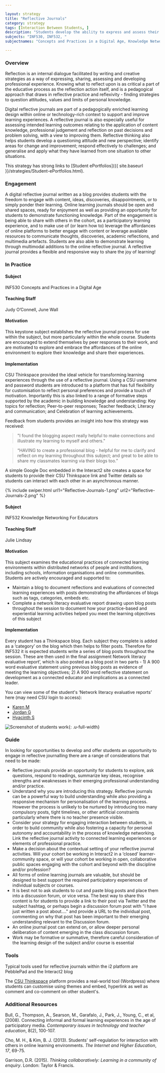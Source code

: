 ```yaml
---

layout: strategy
title: "Reflective Journals"
category: strategy
tags: [Interaction Between Students, ]
description: "Students develop the ability to express and assess their own learning & experience."
subjects: "INF530, INF532, "
subjectnames: "Concepts and Practices in a Digital Age, Knowledge Networking For Educators, "

---
```


### Overview

Reflection is an internal dialogue facilitated by writing and creative strategies as a way of expressing, sharing, assessing and developing professional experience. Knowing what to reflect upon is as critical a part of the educative process as the reflection action itself, and is a pedagogical approach that draws in reflective practice and reflexivity - finding strategies to question attitudes, values and limits of personal knowledge.

Digital reflective journals are part of a pedagogically enriched learning design within online or technology-rich context to support and improve learning experiences. A reflective journal is also especially useful for assessing intended learning outcomes relating to the application of content knowledge, professional judgement and reflection on past decisions and problem solving, with a view to improving them. Reflective thinking also helps students develop a questioning attitude and new perspective; identify areas for change and improvement; respond effectively to challenges; and generalise and apply what they have learned from one situation to other situations.

This strategy has strong links to [Student ePortfolios]({{ site.baseurl }}/strategies/Student-ePortfolios.html).

### Engagement

A digital reflective journal written as a blog provides students with the freedom to engage with content, ideas, discoveries, disappointments, or to simply ponder their learning. Online learning journals should be open and shared spaces, ready for enjoyment as well as providing an opportunity for students to demonstrate functioning knowledge. Part of the engagement is being able to share with others in the cohort, as a participatory learning experience, and to make use of (or learn how to) leverage the affordances of online platforms to better engage with content or leverage available resources to communicate thoughts, discoveries, academic reflections, and multimedia artefacts. Students are also able to demonstrate learning through multimodal additions to the online reflective journal. A reflective journal provides a flexible and responsive way to share the joy of learning!

### In Practice
<div class="u-release practice" >

<div class="practice-item">
<div class="practice-content" markdown="1">

#### Subject

INF530 Concepts and Practices in a Digital Age

#### Teaching Staff

Judy O’Connell, June Wall

#### Motivation

This keystone subject establishes the reflective journal process for use within the subject, but more particularly within the whole course. Students are encouraged to extend themselves by peer responses to their work, and are motivated to explore and embrace the affordances of the online environment to explore their knowledge and share their experiences.

#### Implementation

CSU Thinkspace provided the ideal vehicle for transforming learning experiences through the use of a reflective journal. Using a CSU username and password students are introduced to a platform that has full flexibility for customisation to reflect personal preferences and provide a touch of motivation. Importantly this is also linked to a range of formative steps supported by the academic in building knowledge and understanding: Key topics for reflection; Peer-to-peer responses; Teacher feedback; Literacy and communication; and Celebration of learning achievements.

Feedback from students provides an insight into how this strategy was received:

>"I found the blogging aspect really helpful to make connections and illustrate my learning to myself and others."

>“HAVING to create a professional blog - helpful for me to clarify and reflect on my learning throughout this subject; and great to be able to share my classmates learning via their blogs too.”

A simple Google Doc embedded in the Interact2 site creates a space for students to provide their CSU Thinkspace link and Twitter details so students can interact with each other in an asynchronous manner.

{% include swiper.html url1="Reflective-Journals-1.png" url2="Reflective-Journals-2.png" %}

</div>
</div>

<div class="practice-item">
<div class="practice-content" markdown="1">

#### Subject

INF532 Knowledge Networking For Educators

#### Teaching Staff

Julie Lindsay

#### Motivation

This subject examines the educational practices of connected learning environments within distributed networks of people and institutions, including schools, information organisations and online communities. Students are actively encouraged and supported to:

- Maintain a blog to document reflections and evaluations of connected learning experiences with posts demonstrating the affordances of blogs such as tags, categories, embeds etc.					
- Complete a network literacy evaluative report drawing upon blog posts throughout the session to document how your practice-based and experiential learning activities helped you meet the learning objectives of this subject

#### Implementation

Every student has a Thinkspace blog. Each subject they complete is added as a ‘category’ on the blog which then helps to filter posts. Therefore for INF532 it is expected students write a series of blog posts throughout the session. These are then used in the final assignment Network literacy evaluative report’, which is also posted as a blog post in two parts - 1) A 900 word evaluative statement using previous blog posts as evidence of meeting the learning objectives; 2) A 900 word reflective statement on development as a connected educator and implications as a connected leader.

You can view some of the student's ‘Network literacy evaluative reports’ here (may need CSU login to access):

- [Karen M](http://thinkspace.csu.edu.au/karenmalbon/category/inf532/)
- [Jordan G](http://thinkspace.csu.edu.au/iteachilearn/category/inf532/)
 - [Hyacinth S](http://thinkspace.csu.edu.au/hyacinth/category/knowledge-networking-for-educators/)

![Screenshot of students work](../images/practices/Reflective-Journals-3.png){: .u-full-width}

</div>
</div>
</div>

### Guide

In looking for opportunities to develop and offer students an opportunity to engage in reflective journalling there are a range of considerations that need to be made:

* Reflective journals provide an opportunity for students to explore, ask questions, respond to readings, summarize key ideas, recognise strengths and weaknesses in their emerging professional understanding and/or practice.
* Understand why you are introducing this strategy. Reflective journals can be a powerful way to build understanding while also providing a responsive mechanism for personalisation of the learning process. However the process is unlikely to be nurtured by introducing too many compulsory posts, tight timelines, or other artificial constraints particularly where there is no teacher presence visible.
* Consider your strategy for engaging interaction between students, in order to build community while also fostering a capacity for personal autonomy and accountability in the process of knowledge networking. Link the reflective journal activity to connected learning experiences or elements of professional practice.
* Make a decision about the contextual setting of your reflective journal activities. Will your cohort be working in Interact2 in a ‘closed’ learner-community space, or will your cohort be working in open, collaborative public spaces engaging with the cohort and beyond with the discipline and/or profession?
* All forms of online learning journals are valuable, but should be designed to best support the required participatory experiences of individual subjects or courses.
* It is best not to ask students to cut and paste blog posts and place them into a discussion forum, or vice versa. The best way to share this content is for students to provide a link to their post via Twitter and the subject hashtag, or perhaps begin a discussion forum post with "I have just written a post about…." and provide a URL to the individual post, commenting on why that post has been important to their emerging understanding relevant to the Discussion forum.
* An online journal post can extend on, or allow deeper personal deliberation of content emerging in the class discussion forum.
* Work may be formative or summative, therefore careful consideration of the learning design of the subject and/or course is essential

### Tools

Typical tools used for reflective journals within the i2 platform are PebblePad and the Interact2 blog

The [CSU Thinkspace](http://thinkspace.csu.edu.au/) platform provides a real-world tool (Wordpress) where students can customise using themes and embed, hyperlink as well as comment and co-comment on other student's.

### Additional Resources

<div class="apa-ref" markdown="1">

Bull, G., Thompson, A., Searson, M., Garafalo, J., Park, J., Young, C., et al, (2008). Connecting informal and formal learning experiences in the age of participatory media. *Contemporary issues in technology and teacher education*, 8(2), 100-107.

Cho, M. H., & Kim, B. J. (2013). Students' self-regulation for interaction with others in online learning environments. *The Internet and Higher Education*, *17*, 69-75.

Garrison, D.R. (2015). *Thinking collaboratively: Learning in a community of enquiry*. London: Taylor & Francis.

</div>

